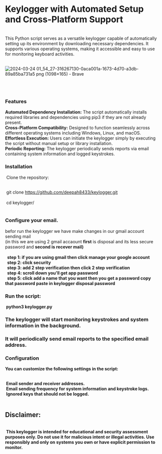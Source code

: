 <h1>Keylogger with Automated Setup and Cross-Platform Support</h1> <br>
This Python script serves as a versatile keylogger capable of automatically setting up its environment by downloading necessary dependencies. It supports various operating systems, making it accessible and easy to use for monitoring keyboard activities.<br><br>

![2024-03-24 01_54_27-316267130-0aca001a-1673-4d70-a3db-89a85ba731a5 png (1098×165) - Brave](https://github.com/deepakh8433/keylogger/assets/164472207/869b90e6-936c-4d6e-a47a-ae3d92d238f0)


<br><br>
<h3>Features</h3>
<b>Automated Dependency Installation:</b> The script automatically installs required libraries and dependencies using pip3 if they are not already present.<br>
<b>Cross-Platform Compatibility:</b> Designed to function seamlessly across different operating systems including Windows, Linux, and macOS.<br>
<b>Effortless Execution:</b> Users can initiate the keylogger simply by executing the script without manual setup or library installation.<br>
<b>Periodic Reporting:</b> The keylogger periodically sends reports via email containing system information and logged keystrokes.<br>

<h3>Installation</h3>
&nbsp;Clone the repository: <br><br>

&nbsp;git clone https://github.com/deepah8433/keylogger.git<br><br>
&nbsp;cd keylogger/<br><br>


<h3>Configure your email.</h3>
befor run the keylogger we have make changes in our gmail account sending mail <br>
(in this we are using 2 gmail accaount <b>first</b> is disposal and its less secure password and <b>second<b> is recever mail)<br><br>
 &nbsp; step 1: if you are using gmail then click manage your google account<br>
 &nbsp; step 2: click security<br>
 &nbsp; step 3: add 2 step verification then click 2 step verification<br>
 &nbsp; step 4: scroll down you'll get app password<br>
 &nbsp; step 5: click add a name that you want then you get a password copy that password paste in keylogger disposal password<br>

<h3>Run the script:</h3> 
&nbsp;python3 keylogger.py

<h3>The keylogger will start monitoring keystrokes and system information in the background.</h3>

<h3>It will periodically send email reports to the specified email address.</h3>

<h3>Configuration</h3>
<b>You can customize the following settings in the script:</b><br><br>

&nbsp;Email sender and receiver addresses.<br>
&nbsp;Email sending frequency for system information and keystroke logs.<br>
&nbsp;Ignored keys that should not be logged.<br>
<br>
<h2>Disclaimer:</h2><br>
&nbsp;This keylogger is intended for educational and security assessment purposes only. Do not use it for malicious intent or illegal activities. Use responsibly and only on systems you own or have explicit permission to monitor.

